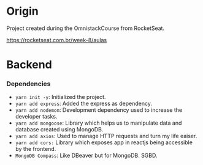 # Origin
Project created during the OmnistackCourse from RocketSeat.

https://rocketseat.com.br/week-8/aulas

# Backend

### Dependencies
- `yarn init -y`: Initialized the project.
- `yarn add express`: Added the express as dependency.
- `yarn add nodemon`: Development dependency used to increase the developer tasks.
- `yarn add mongoose`: Library which helps us to manipulate data and database created using MongoDB.
- `yarn add axios`: Used to manage HTTP requests and turn my life eaiser.
- `yarn add cors:` Library which exposes app in reactjs being accessible by the frontend.
- `MongoDB Compass`: Like DBeaver but for MongoDB. SGBD.
